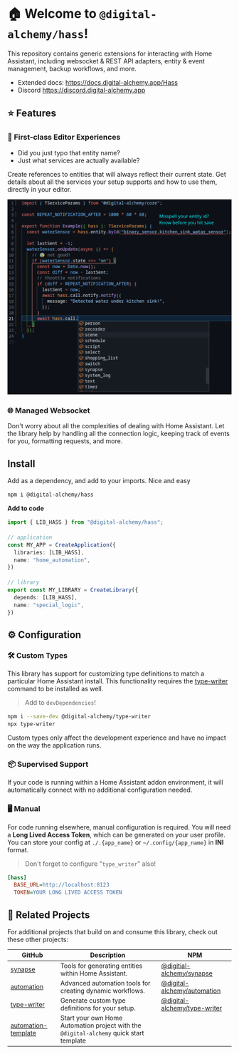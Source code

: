 # 🏠 Welcome to `@digital-alchemy/hass`!

This repository contains generic extensions for interacting with Home Assistant, including websocket & REST API adapters, entity & event management, backup workflows, and more.

- Extended docs: https://docs.digital-alchemy.app/Hass
- Discord https://discord.digital-alchemy.app

## ⭐ Features
### 📝 First-class Editor Experiences

- Did you just typo that entity name?
- Just what services are actually available?

Create references to entities that will always reflect their current state. Get details about all the services your setup supports and how to use them, directly in your editor.

![editor](./docs/editor.png)

### 🌐 Managed Websocket

Don't worry about all the complexities of dealing with Home Assistant. Let the library help by handling all the connection logic, keeping track of events for you, formatting requests, and more.

## Install

Add as a dependency, and add to your imports. Nice and easy

```bash
npm i @digital-alchemy/hass
```

**Add to code**
```typescript
import { LIB_HASS } from "@digital-alchemy/hass";

// application
const MY_APP = CreateApplication({
  libraries: [LIB_HASS],
  name: "home_automation",
})

// library
export const MY_LIBRARY = CreateLibrary({
  depends: [LIB_HASS],
  name: "special_logic",
})
```

## ⚙️ Configuration
### 🛠 Custom Types

This library has support for customizing type definitions to match a particular Home Assistant install. This functionality requires the [type-writer](https://github.com/Digital-Alchemy-TS/type-writer) command to be installed as well.

> Add to `devDependencies`!
```bash
npm i --save-dev @digital-alchemy/type-writer
npx type-writer
```
Custom types only affect the development experience and have no impact on the way the application runs.

### 📦 Supervised Support

If your code is running within a Home Assistant addon environment, it will automatically connect with no additional configuration needed.

### 🖥 Manual

For code running elsewhere, manual configuration is required. You will need a **Long Lived Access Token**, which can be generated on your user profile. You can store your config at `./.{app_name}` or `~/.config/{app_name}` in **INI** format.

> Don't forget to configure "`type_writer`" also!

```ini
[hass]
  BASE_URL=http://localhost:8123
  TOKEN=YOUR LONG LIVED ACCESS TOKEN
```
## 🤝 Related Projects

For additional projects that build on and consume this library, check out these other projects:

| GitHub                                                              | Description                                                                             | NPM                                                                                      |
| ------------------------------------------------------------------- | --------------------------------------------------------------------------------------- | ---------------------------------------------------------------------------------------- |
| [synapse](https://github.com/Digital-Alchemy-TS/synapse)            | Tools for generating entities within Home Assistant.                                    | [@digitial-alchemy/synapse](https://www.npmjs.com/package/@digital-alchemy/synapse)      |
| [automation](https://github.com/Digital-Alchemy-TS/automation)      | Advanced automation tools for creating dynamic workflows.                               | [@digital-alchemy/automation](https://www.npmjs.com/package/@digital-alchemy/automation) |
| [type-writer](https://github.com/Digital-Alchemy-TS/terminal)       | Generate custom type definitions for your setup.                                        | [@digital-alchemy/type-writer](https://www.npmjs.com/package/@digital-alchemy/terminal)  |
| [automation-template](https://github.com/Digital-Alchemy-TS/gotify) | Start your own Home Automation project with the `@digital-alchemy` quick start template |                                                                                          |
